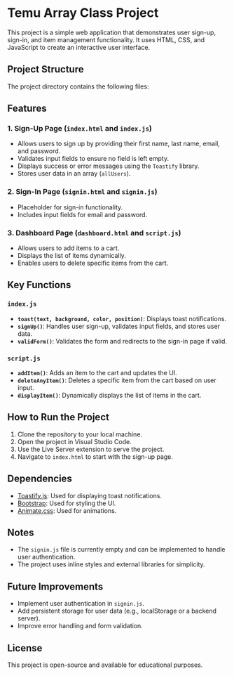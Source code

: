 # Temu Array Class Project

This project is a simple web application that demonstrates user sign-up, sign-in, and item management functionality. It uses HTML, CSS, and JavaScript to create an interactive user interface.

## Project Structure

The project directory contains the following files:

## Features

### 1. Sign-Up Page (`index.html` and `index.js`)
- Allows users to sign up by providing their first name, last name, email, and password.
- Validates input fields to ensure no field is left empty.
- Displays success or error messages using the `Toastify` library.
- Stores user data in an array (`allUsers`).

### 2. Sign-In Page (`signin.html` and `signin.js`)
- Placeholder for sign-in functionality.
- Includes input fields for email and password.

### 3. Dashboard Page (`dashboard.html` and `script.js`)
- Allows users to add items to a cart.
- Displays the list of items dynamically.
- Enables users to delete specific items from the cart.

## Key Functions

### `index.js`
- **`toast(text, background, color, position)`**: Displays toast notifications.
- **`signUp()`**: Handles user sign-up, validates input fields, and stores user data.
- **`validForm()`**: Validates the form and redirects to the sign-in page if valid.

### `script.js`
- **`addItem()`**: Adds an item to the cart and updates the UI.
- **`deleteAnyItem()`**: Deletes a specific item from the cart based on user input.
- **`displayItem()`**: Dynamically displays the list of items in the cart.

## How to Run the Project

1. Clone the repository to your local machine.
2. Open the project in Visual Studio Code.
3. Use the Live Server extension to serve the project.
4. Navigate to `index.html` to start with the sign-up page.

## Dependencies

- [Toastify.js](https://github.com/apvarun/toastify-js): Used for displaying toast notifications.
- [Bootstrap](https://getbootstrap.com/): Used for styling the UI.
- [Animate.css](https://animate.style/): Used for animations.

## Notes

- The `signin.js` file is currently empty and can be implemented to handle user authentication.
- The project uses inline styles and external libraries for simplicity.

## Future Improvements

- Implement user authentication in `signin.js`.
- Add persistent storage for user data (e.g., localStorage or a backend server).
- Improve error handling and form validation.

## License

This project is open-source and available for educational purposes.
